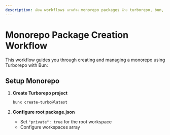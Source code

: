 ```yaml
---
description: เขียน workflows การสร้าง monorepo packages ด้วย turborepo, bun, biome, release it
---
```


# Monorepo Package Creation Workflow

This workflow guides you through creating and managing a monorepo using Turborepo with Bun:

## Setup Monorepo

1. **Create Turborepo project**
   ```bash
   bunx create-turbo@latest
   ```

2. **Configure root package.json**
   - Set `"private": true` for the root workspace
   - Configure workspaces array